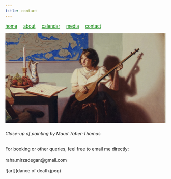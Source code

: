 ```yaml
---
title: contact
---
```

<style>
a { color: green; } 
</style>
[home](/)&nbsp;&nbsp;&nbsp;&nbsp; [about](/about.html)&nbsp;&nbsp;&nbsp;&nbsp; [calendar](/calendar.html)&nbsp;&nbsp;&nbsp;&nbsp; [media](/media.html)&nbsp;&nbsp;&nbsp;&nbsp; [contact](/contact.html)

![painting](A_Matter_of_Perspective_Oil_on_Canvas_Painting_Close_Up_Maud_Taber_Thomas_Washington_DC_Georgetown.jpeg)<br>
<h6>Close-up of painting by Maud Taber-Thomas</h6>
For booking or other queries, feel free to email me directly:<br>
<br>
raha.mirzadegan@gmail.com<br>
<br>
![art](dance of death.jpeg)
